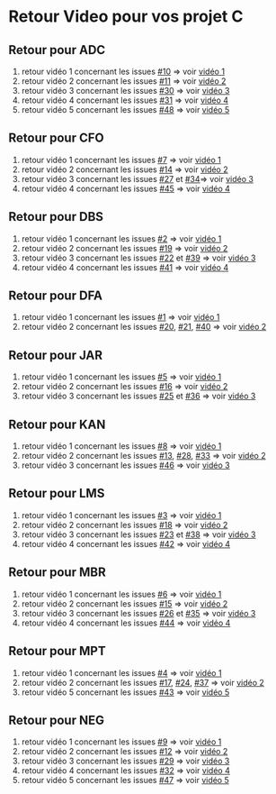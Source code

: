 # Retour Video pour vos projet C

## Retour pour ADC
1. retour vidéo 1 concernant les issues [#10](https://github.com/PBYetml/PROG_SLO1_C_PRJ2/issues/10) => voir [vidéo 1](https://www.swisstransfer.com/d/880765d3-5781-4f78-9f38-d1f89f5d0136)
2. retour vidéo 2 concernant les issues [#11](https://github.com/PBYetml/PROG_SLO1_C_PRJ2/issues/11) => voir [vidéo 2](https://www.swisstransfer.com/d/8b47ba2e-9054-4a44-a1dd-29ab2f01ab9f)
3. retour vidéo 3 concernant les issues [#30](https://github.com/PBYetml/PROG_SLO1_C_PRJ2/issues/30) => voir [vidéo 3](https://www.swisstransfer.com/d/14c44362-bd5c-4c48-83d2-6421008cf55d)
4. retour vidéo 4 concernant les issues [#31](https://github.com/PBYetml/PROG_SLO1_C_PRJ2/issues/31) => voir [vidéo 4](https://www.swisstransfer.com/d/eef8c3e0-eeff-4725-9284-815f7759f619)
5. retour vidéo 5 concernant les issues [#48](https://github.com/PBYetml/PROG_SLO1_C_PRJ2/issues/48) => voir [vidéo 5](https://www.swisstransfer.com/d/601c80ad-1f12-4b8a-9a5d-8c562945ae69)

## Retour pour CFO
1. retour vidéo 1 concernant les issues [#7](https://github.com/PBYetml/PROG_SLO1_C_PRJ2/issues/7) => voir [vidéo 1](https://www.swisstransfer.com/d/de6a6268-b8ec-4277-adac-2e48d6c8d238)
2. retour vidéo 2 concernant les issues [#14](https://github.com/PBYetml/PROG_SLO1_C_PRJ2/issues/14) => voir [vidéo 2](https://www.swisstransfer.com/d/9b91ffbe-d3cb-4573-9911-fd2b29129ef0)
3. retour vidéo 3 concernant les issues [#27](https://github.com/PBYetml/PROG_SLO1_C_PRJ2/issues/27) et [#34](https://github.com/PBYetml/PROG_SLO1_C_PRJ2/issues/34)=> voir [vidéo 3](https://www.swisstransfer.com/d/56558eb4-fcd2-4d2d-8b71-1b60dcab50b1)
4. retour vidéo 4 concernant les issues [#45](https://github.com/PBYetml/PROG_SLO1_C_PRJ2/issues/45) => voir [vidéo 4](https://www.swisstransfer.com/d/bac37d28-f0f7-4d13-9c37-8a6f286e8eea)

## Retour pour DBS 
1. retour vidéo 1 concernant les issues [#2](https://github.com/PBYetml/PROG_SLO1_C_PRJ2/issues/2) => voir [vidéo 1](https://www.swisstransfer.com/d/1d7196e8-7f21-4c68-b31b-9bc2c894a206)
2. retour vidéo 2 concernant les issues [#19](https://github.com/PBYetml/PROG_SLO1_C_PRJ2/issues/19) => voir [vidéo 2](https://www.swisstransfer.com/d/768b635d-5fdb-4128-9202-d98043da3350)
3. retour vidéo 3 concernant les issues [#22](https://github.com/PBYetml/PROG_SLO1_C_PRJ2/issues/22) et [#39](https://github.com/PBYetml/PROG_SLO1_C_PRJ2/issues/39) => voir [vidéo 3](https://www.swisstransfer.com/d/95939428-b65f-4a8e-b00c-f4520c7b25a2)
4. retour vidéo 4 concernant les issues [#41](https://github.com/PBYetml/PROG_SLO1_C_PRJ2/issues/41) => voir [vidéo 4](https://www.swisstransfer.com/d/8595e960-3b1b-4d48-b6f5-6e1bbfe3b851)

## Retour pour DFA 
1. retour vidéo 1 concernant les issues [#1](https://github.com/PBYetml/PROG_SLO1_C_PRJ2/issues/1) => voir [vidéo 1](https://www.swisstransfer.com/d/dbedc4bb-b5ef-4494-9178-b9e80c6c39e9)
2. retour vidéo 2 concernant les issues [#20](https://github.com/PBYetml/PROG_SLO1_C_PRJ2/issues/20), [#21](https://github.com/PBYetml/PROG_SLO1_C_PRJ2/issues/21), [#40](https://github.com/PBYetml/PROG_SLO1_C_PRJ2/issues/40)  => voir [vidéo 2](https://www.swisstransfer.com/d/85019707-0e94-4771-ab11-17bbf37f37aa)

## Retour pour JAR
1. retour vidéo 1 concernant les issues [#5](https://github.com/PBYetml/PROG_SLO1_C_PRJ2/issues/5) => voir [vidéo 1](https://www.swisstransfer.com/d/87c4ca8e-199d-45b9-8ae2-a2727264324d)
2. retour vidéo 2 concernant les issues [#16](https://github.com/PBYetml/PROG_SLO1_C_PRJ2/issues/16) => voir [vidéo 2](https://www.swisstransfer.com/d/48e9d3e4-f7c7-466e-b3c0-3ade649ecbf7)
3. retour vidéo 3 concernant les issues [#25](https://github.com/PBYetml/PROG_SLO1_C_PRJ2/issues/25) et [#36](https://github.com/PBYetml/PROG_SLO1_C_PRJ2/issues/36) => voir [vidéo 3](https://www.swisstransfer.com/d/7e1fcc66-018f-4541-b81d-e2eecde95b00)

## Retour pour KAN
1. retour vidéo 1 concernant les issues [#8](https://github.com/PBYetml/PROG_SLO1_C_PRJ2/issues/8) => voir [vidéo 1](https://www.swisstransfer.com/d/909c605f-b453-45f1-a782-e9fbd07f3b3f)
2. retour vidéo 2 concernant les issues [#13](https://github.com/PBYetml/PROG_SLO1_C_PRJ2/issues/13), [#28](https://github.com/PBYetml/PROG_SLO1_C_PRJ2/issues/28), [#33](https://github.com/PBYetml/PROG_SLO1_C_PRJ2/issues/33)  => voir [vidéo 2](https://www.swisstransfer.com/d/c8b31e82-1d2d-4b08-babd-9d211a510e03)
3. retour vidéo 3 concernant les issues [#46](https://github.com/PBYetml/PROG_SLO1_C_PRJ2/issues/46) => voir [vidéo 3](https://www.swisstransfer.com/d/3068b6d4-f6f4-454c-b7ec-3b8ddeeb82d8)

## Retour pour LMS 
1. retour vidéo 1 concernant les issues [#3](https://github.com/PBYetml/PROG_SLO1_C_PRJ2/issues/3) => voir [vidéo 1](https://www.swisstransfer.com/d/e29c4165-3528-412f-bc44-7c5b38185a28)
2. retour vidéo 2 concernant les issues [#18](https://github.com/PBYetml/PROG_SLO1_C_PRJ2/issues/18) => voir [vidéo 2](https://www.swisstransfer.com/d/0cb5c93b-bbe3-4004-821b-de67c0bda7db)
3. retour vidéo 3 concernant les issues [#23](https://github.com/PBYetml/PROG_SLO1_C_PRJ2/issues/23) et [#38](https://github.com/PBYetml/PROG_SLO1_C_PRJ2/issues/38) => voir [vidéo 3](https://www.swisstransfer.com/d/fc50c232-62cf-4bc2-965c-d8b87aba7281)
4. retour vidéo 4 concernant les issues [#42](https://github.com/PBYetml/PROG_SLO1_C_PRJ2/issues/42) => voir [vidéo 4](https://www.swisstransfer.com/d/93e793c9-fc82-4a4c-8cff-b6882df26146)

## Retour pour MBR 
1. retour vidéo 1 concernant les issues [#6](https://github.com/PBYetml/PROG_SLO1_C_PRJ2/issues/6) => voir [vidéo 1](https://www.swisstransfer.com/d/2ac81186-e449-40a4-bb69-63f46375c49d)
2. retour vidéo 2 concernant les issues [#15](https://github.com/PBYetml/PROG_SLO1_C_PRJ2/issues/15) => voir [vidéo 2](https://www.swisstransfer.com/d/8d8a57fa-b6f9-4bed-a905-fbf1085820e6)
3. retour vidéo 3 concernant les issues [#26](https://github.com/PBYetml/PROG_SLO1_C_PRJ2/issues/26) et [#35](https://github.com/PBYetml/PROG_SLO1_C_PRJ2/issues/35) => voir [vidéo 3](https://www.swisstransfer.com/d/459f14ae-d282-4dfe-bb82-8a613d6f36e1)
4. retour vidéo 4 concernant les issues [#44](https://github.com/PBYetml/PROG_SLO1_C_PRJ2/issues/44) => voir [vidéo 4](https://www.swisstransfer.com/d/46242e4d-e8dd-413e-8546-7170f2792e4e)

## Retour pour MPT 
1. retour vidéo 1 concernant les issues [#4](https://github.com/PBYetml/PROG_SLO1_C_PRJ2/issues/4) => voir [vidéo 1](https://www.swisstransfer.com/d/7d91ac70-aa39-494f-8a9b-0d0f3023e05d)
2. retour vidéo 2 concernant les issues [#17](https://github.com/PBYetml/PROG_SLO1_C_PRJ2/issues/17), [#24](https://github.com/PBYetml/PROG_SLO1_C_PRJ2/issues/24), [#37](https://github.com/PBYetml/PROG_SLO1_C_PRJ2/issues/37) => voir [vidéo 2](https://www.swisstransfer.com/d/a888c340-a59e-4b3e-8066-220d4ce3ab20)
3. retour vidéo 5 concernant les issues [#43](https://github.com/PBYetml/PROG_SLO1_C_PRJ2/issues/43) => voir [vidéo 5]()

## Retour pour NEG 
1. retour vidéo 1 concernant les issues [#9](https://github.com/PBYetml/PROG_SLO1_C_PRJ2/issues/9) => voir [vidéo 1]()
2. retour vidéo 2 concernant les issues [#12](https://github.com/PBYetml/PROG_SLO1_C_PRJ2/issues/12) => voir [vidéo 2]()
3. retour vidéo 3 concernant les issues [#29](https://github.com/PBYetml/PROG_SLO1_C_PRJ2/issues/29) => voir [vidéo 3]()
4. retour vidéo 4 concernant les issues [#32](https://github.com/PBYetml/PROG_SLO1_C_PRJ2/issues/32) => voir [vidéo 4]()
5. retour vidéo 5 concernant les issues [#47](https://github.com/PBYetml/PROG_SLO1_C_PRJ2/issues/47) => voir [vidéo 5]()
